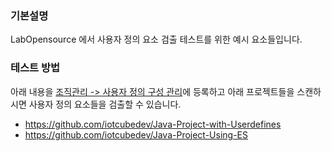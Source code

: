 ### 기본설명
LabOpensource 에서 사용자 정의 요소 검출 테스트를 위한 예시 요소들입니다.

### 테스트 방법 
아래 내용을 <u>조직관리 -> 사용자 정의 구성 관리</u>에 등록하고 아래 프로젝트들을 스캔하시면
사용자 정의 요소들을 검출할 수 있습니다.

* https://github.com/iotcubedev/Java-Project-with-Userdefines
* https://github.com/iotcubedev/Java-Project-Using-ES
